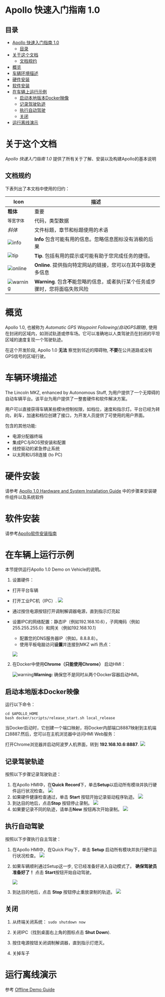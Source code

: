 # Apollo 快速入门指南  1.0
## 目录
- [Apollo 快速入门指南  1.0](#apollo-快速入门指南-10)
  - [目录](#目录)
- [关于这个文档](#关于这个文档)
  - [文档规约](#文档规约)
- [概览](#概览)
- [车辆环境描述](#车辆环境描述)
- [硬件安装](#硬件安装)
- [软件安装](#软件安装)
- [在车辆上运行示例](#在车辆上运行示例)
  - [启动本地版本Docker映像](#启动本地版本docker映像)
  - [记录驾驶轨迹](#记录驾驶轨迹)
  - [执行自动驾驶](#执行自动驾驶)
  - [关闭](#关闭)
- [运行离线演示](#运行离线演示)

# 关于这个文档

_Apollo 快速入门指南 1.0_ 提供了所有关于了解、安装以及构建Apollo的基本说明

## 文档规约

下表列出了本文档中使用的归约：

| **Icon**                            | **描述**                                   |
| ----------------------------------- | ---------------------------------------- |
| **粗体**                              | 重要                                       |
| `等宽字体`                              | 代码，类型数据                                  |
| _斜体_                                | 文件标题，章节和标题使用的术语                          |
| ![info](images/info_icon.png)       | **Info**  包含可能有用的信息。忽略信息图标没有消极的后果        |
| ![tip](images/tip_icon.png)         | **Tip**. 包括有用的提示或可能有助于您完成任务的捷径。          |
| ![online](images/online_icon.png)   | **Online**. 提供指向特定网站的链接，您可以在其中获取更多信息     |
| ![warning](images/warning_icon.png) | **Warning**. 包含**不**能忽略的信息，或者执行某个任务或步骤时，您将面临失败风险 |

# 概览

Apollo 1.0, 也被称为 _Automatic GPS Waypoint Following(自动GPS跟随)_, 使用在封闭的区域内，如测试轨道或停车场。它可以准确地以人类驾驶员在封闭的平坦区域的速度复现一个驾驶轨迹。

在这个开发阶段, Apollo 1.0 **无法** 察觉到邻近的障碍物, **不要**在公共道路或没有GPS信号的区域行驶。

# 车辆环境描述

The Lincoln MKZ, enhanced by Autonomous Stuff, 为用户提供了一个无障碍的自动车辆平台。该平台为用户提供了一整套硬件和软件解决方案。

用户可以直接获得车辆某些模块控制权限，如档位，速度和指示灯。平台已经为转向，刹车，加速和档位创建了接口，为开发人员提供了可使用的用户界面。

包含的其他功能:

- 电源分配器终端
- 集成PC与ROS预安装和配置
- 线控驱动的紧急停止系统
- 以太网和USB连接 (to PC)

# 硬件安装

请参考 [Apollo 1.0 Hardware and System Installation Guide](https://github.com/ApolloAuto/apollo/blob/r1.0.0/docs/quickstart/apollo_1_0_hardware_system_installation_guide.md)
中的步骤来安装硬件组件以及系统软件

# 软件安装

请参考[Apollo软件安装指南](https://github.com/ApolloAuto/apollo/blob/r3.0.0/docs/quickstart/apollo_software_installation_guide_cn.md)

# 在车辆上运行示例

本节提供运行Apollo 1.0 Demo on Vehicle的说明。
1. 设置硬件：

- 打开平台车辆
- 打开工业PC机（IPC）.
    ![](images/IPC_powerbutton.png)
- 通过按住电源按钮打开调制解调器电源，直到指示灯亮起
- 设置IPC的网络配置：静态IP（例如192.168.10.6），子网掩码（例如255.255.255.0）和网关（例如192.168.10.1）
   - 配置您的DNS服务器IP（例如，8.8.8.8）。
   - 使用平板电脑访问**设置**并连接到MKZ wifi 热点：

   ![](images/ipad_config_wifi.png)

2. 在Docker中使用**Chrome（只能使用Chrome）** 启动HMI：

   ![warning](images/warning_icon.png)**Warning:** 确保您不是同时从两个Docker容器启动HMI。

## 启动本地版本Docker映像

运行以下命令：
```
cd $APOLLO_HOME
bash docker/scripts/release_start.sh local_release
```
当Docker启动时，它创建一个端口映射，将Docker内部端口8887映射到主机端口8887.然后，您可以在主机浏览器中访问HMI Web服务：

打开Chrome浏览器并启动阿波罗人机界面，转到 **192.168.10.6:8887**.
 ![](images/start_hmi.png)

## 记录驾驶轨迹

按照以下步骤记录驾驶轨迹：

1. 在Apollo HMI中，在**Quick Record**下，单击**Setup**以启动所有模块并执行硬件运行状况检查。
   ![](images/hmi_record_setup.png)
2. 如果硬件健康检查通过，单击 **Start** 按钮开始记录驱动程序轨迹。
   ![](images/hmi_record_start.png)
3. 到达目的地后，点击**Stop** 按钮停止录制。
   ![](images/hmi_record_stop.png)
4. 如果要记录不同的轨迹，请单击**New** 按钮再次开始录制。
   ![](images/hmi_record_reset.png)

## 执行自动驾驶

按照以下步骤执行自主驾驶：

1. 在Apollo HMI中，在Quick Play下，单击 **Setup** 启动所有模块并执行硬件运行状况检查。
   ![](images/hmi_play_setup.png)

2. 如果车辆顺利通过Setup这一步, 它已经准备好进入自动模式了。 **确保驾驶员准备好了！**  点击 **Start**按钮开始自动驾驶。

   ![](images/hmi_play_start.png)

3. 到达目的地后，点击 **Stop** 按钮停止重放录制的轨迹。
   ![](images/hmi_play_stop.png)

## 关闭

1. 从终端关闭系统：
    ```sudo shutdown now```

2. 关闭IPC（找到桌面右上角的图标点击 **Shut Down**).

3. 按住电源按钮关闭调制解调器，直到指示灯熄灭。

4. 关掉车子

# 运行离线演示
参考 [Offline Demo Guide](https://github.com/ApolloAuto/apollo/blob/r1.0.0/docs/demo_guide/README.md)
